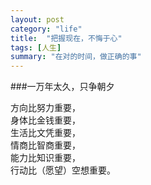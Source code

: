 ```yaml
---
layout: post
category: "life"
title:  "把握现在，不悔于心"
tags: [人生]
summary: "在对的时间，做正确的事"
---
```

###一万年太久，只争朝夕

方向比努力重要，<br/>
身体比金钱重要，<br/>
生活比文凭重要，<br/>
情商比智商重要，<br/>
能力比知识重要，<br/>
行动比（愿望）空想重要。